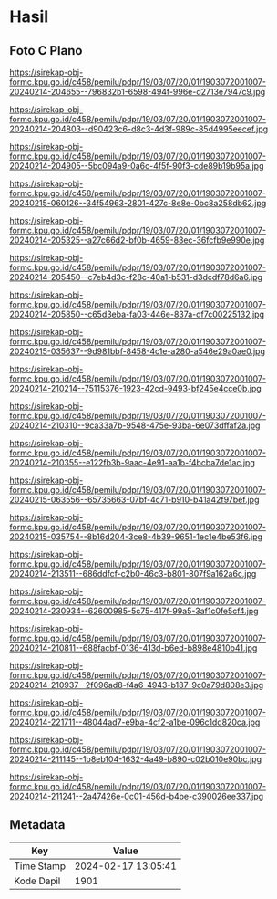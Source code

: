 # Hasil

## Foto C Plano

https://sirekap-obj-formc.kpu.go.id/c458/pemilu/pdpr/19/03/07/20/01/1903072001007-20240214-204655--796832b1-6598-494f-996e-d2713e7947c9.jpg

https://sirekap-obj-formc.kpu.go.id/c458/pemilu/pdpr/19/03/07/20/01/1903072001007-20240214-204803--d90423c6-d8c3-4d3f-989c-85d4995eecef.jpg

https://sirekap-obj-formc.kpu.go.id/c458/pemilu/pdpr/19/03/07/20/01/1903072001007-20240214-204905--5bc094a9-0a6c-4f5f-90f3-cde89b19b95a.jpg

https://sirekap-obj-formc.kpu.go.id/c458/pemilu/pdpr/19/03/07/20/01/1903072001007-20240215-060126--34f54963-2801-427c-8e8e-0bc8a258db62.jpg

https://sirekap-obj-formc.kpu.go.id/c458/pemilu/pdpr/19/03/07/20/01/1903072001007-20240214-205325--a27c66d2-bf0b-4659-83ec-36fcfb9e990e.jpg

https://sirekap-obj-formc.kpu.go.id/c458/pemilu/pdpr/19/03/07/20/01/1903072001007-20240214-205450--c7eb4d3c-f28c-40a1-b531-d3dcdf78d6a6.jpg

https://sirekap-obj-formc.kpu.go.id/c458/pemilu/pdpr/19/03/07/20/01/1903072001007-20240214-205850--c65d3eba-fa03-446e-837a-df7c00225132.jpg

https://sirekap-obj-formc.kpu.go.id/c458/pemilu/pdpr/19/03/07/20/01/1903072001007-20240215-035637--9d981bbf-8458-4c1e-a280-a546e29a0ae0.jpg

https://sirekap-obj-formc.kpu.go.id/c458/pemilu/pdpr/19/03/07/20/01/1903072001007-20240214-210214--75115376-1923-42cd-9493-bf245e4cce0b.jpg

https://sirekap-obj-formc.kpu.go.id/c458/pemilu/pdpr/19/03/07/20/01/1903072001007-20240214-210310--9ca33a7b-9548-475e-93ba-6e073dffaf2a.jpg

https://sirekap-obj-formc.kpu.go.id/c458/pemilu/pdpr/19/03/07/20/01/1903072001007-20240214-210355--e122fb3b-9aac-4e91-aa1b-f4bcba7de1ac.jpg

https://sirekap-obj-formc.kpu.go.id/c458/pemilu/pdpr/19/03/07/20/01/1903072001007-20240215-063556--65735663-07bf-4c71-b910-b41a42f97bef.jpg

https://sirekap-obj-formc.kpu.go.id/c458/pemilu/pdpr/19/03/07/20/01/1903072001007-20240215-035754--8b16d204-3ce8-4b39-9651-1ec1e4be53f6.jpg

https://sirekap-obj-formc.kpu.go.id/c458/pemilu/pdpr/19/03/07/20/01/1903072001007-20240214-213511--686ddfcf-c2b0-46c3-b801-807f9a162a6c.jpg

https://sirekap-obj-formc.kpu.go.id/c458/pemilu/pdpr/19/03/07/20/01/1903072001007-20240214-230934--62600985-5c75-417f-99a5-3af1c0fe5cf4.jpg

https://sirekap-obj-formc.kpu.go.id/c458/pemilu/pdpr/19/03/07/20/01/1903072001007-20240214-210811--688facbf-0136-413d-b6ed-b898e4810b41.jpg

https://sirekap-obj-formc.kpu.go.id/c458/pemilu/pdpr/19/03/07/20/01/1903072001007-20240214-210937--2f096ad8-f4a6-4943-b187-9c0a79d808e3.jpg

https://sirekap-obj-formc.kpu.go.id/c458/pemilu/pdpr/19/03/07/20/01/1903072001007-20240214-221711--48044ad7-e9ba-4cf2-a1be-096c1dd820ca.jpg

https://sirekap-obj-formc.kpu.go.id/c458/pemilu/pdpr/19/03/07/20/01/1903072001007-20240214-211145--1b8eb104-1632-4a49-b890-c02b010e90bc.jpg

https://sirekap-obj-formc.kpu.go.id/c458/pemilu/pdpr/19/03/07/20/01/1903072001007-20240214-211241--2a47426e-0c01-456d-b4be-c390026ee337.jpg


## Metadata

| Key        | Value               |
| ---------- | ------------------- |
| Time Stamp | 2024-02-17 13:05:41 |
| Kode Dapil | 1901                |



